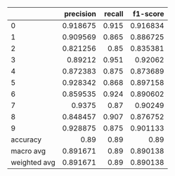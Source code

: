 |              |   precision |   recall |   f1-score |
|:-------------|------------:|---------:|-----------:|
| 0            |    0.918675 |    0.915 |   0.916834 |
| 1            |    0.909569 |    0.865 |   0.886725 |
| 2            |    0.821256 |    0.85  |   0.835381 |
| 3            |    0.89212  |    0.951 |   0.92062  |
| 4            |    0.872383 |    0.875 |   0.873689 |
| 5            |    0.928342 |    0.868 |   0.897158 |
| 6            |    0.859535 |    0.924 |   0.890602 |
| 7            |    0.9375   |    0.87  |   0.90249  |
| 8            |    0.848457 |    0.907 |   0.876752 |
| 9            |    0.928875 |    0.875 |   0.901133 |
| accuracy     |    0.89     |    0.89  |   0.89     |
| macro avg    |    0.891671 |    0.89  |   0.890138 |
| weighted avg |    0.891671 |    0.89  |   0.890138 |